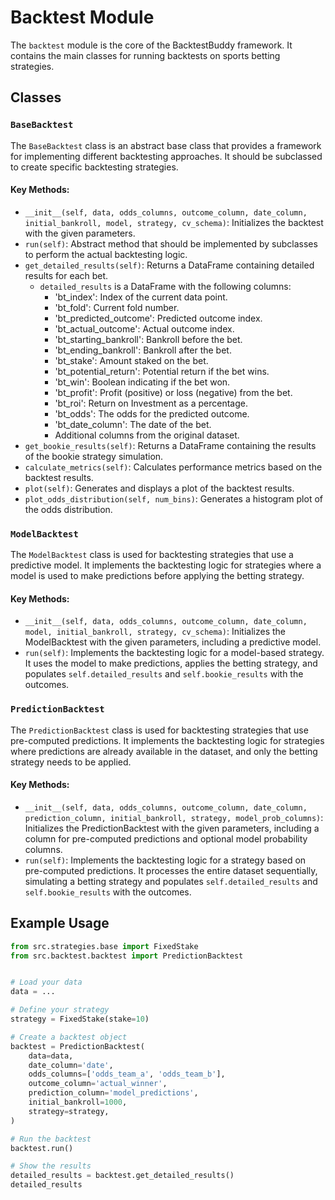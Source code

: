 # Backtest Module

The `backtest` module is the core of the BacktestBuddy framework. It contains the main classes for running backtests on sports betting strategies.

## Classes

### `BaseBacktest`

The `BaseBacktest` class is an abstract base class that provides a framework for implementing different backtesting approaches. It should be subclassed to create specific backtesting strategies.

#### Key Methods:

- `__init__(self, data, odds_columns, outcome_column, date_column, initial_bankroll, model, strategy, cv_schema)`: Initializes the backtest with the given parameters.
- `run(self)`: Abstract method that should be implemented by subclasses to perform the actual backtesting logic.
- `get_detailed_results(self)`: Returns a DataFrame containing detailed results for each bet.
  - `detailed_results` is a DataFrame with the following columns: 
    - 'bt_index': Index of the current data point.
    - 'bt_fold': Current fold number.
    - 'bt_predicted_outcome': Predicted outcome index.
    - 'bt_actual_outcome': Actual outcome index.
    - 'bt_starting_bankroll': Bankroll before the bet.
    - 'bt_ending_bankroll': Bankroll after the bet.
    - 'bt_stake': Amount staked on the bet.
    - 'bt_potential_return': Potential return if the bet wins.
    - 'bt_win': Boolean indicating if the bet won.
    - 'bt_profit': Profit (positive) or loss (negative) from the bet.
    - 'bt_roi': Return on Investment as a percentage.
    - 'bt_odds': The odds for the predicted outcome.
    - 'bt_date_column': The date of the bet.
    - Additional columns from the original dataset.
- `get_bookie_results(self)`: Returns a DataFrame containing the results of the bookie strategy simulation.
- `calculate_metrics(self)`: Calculates performance metrics based on the backtest results.
- `plot(self)`: Generates and displays a plot of the backtest results.
- `plot_odds_distribution(self, num_bins)`: Generates a histogram plot of the odds distribution.

### `ModelBacktest`

The `ModelBacktest` class is used for backtesting strategies that use a predictive model. It implements the backtesting logic for strategies where a model is used to make predictions before applying the betting strategy.

#### Key Methods:

- `__init__(self, data, odds_columns, outcome_column, date_column, model, initial_bankroll, strategy, cv_schema)`: Initializes the ModelBacktest with the given parameters, including a predictive model.
- `run(self)`: Implements the backtesting logic for a model-based strategy. It uses the model to make predictions, applies the betting strategy, and populates `self.detailed_results` and `self.bookie_results` with the outcomes.

### `PredictionBacktest`

The `PredictionBacktest` class is used for backtesting strategies that use pre-computed predictions. It implements the backtesting logic for strategies where predictions are already available in the dataset, and only the betting strategy needs to be applied.

#### Key Methods:

- `__init__(self, data, odds_columns, outcome_column, date_column, prediction_column, initial_bankroll, strategy, model_prob_columns)`: Initializes the PredictionBacktest with the given parameters, including a column for pre-computed predictions and optional model probability columns.
- `run(self)`: Implements the backtesting logic for a strategy based on pre-computed predictions. It processes the entire dataset sequentially, simulating a betting strategy and populates `self.detailed_results` and `self.bookie_results` with the outcomes.

## Example Usage

```python
from src.strategies.base import FixedStake
from src.backtest.backtest import PredictionBacktest


# Load your data
data = ...

# Define your strategy
strategy = FixedStake(stake=10)

# Create a backtest object
backtest = PredictionBacktest(
    data=data,
    date_column='date',
    odds_columns=['odds_team_a', 'odds_team_b'],
    outcome_column='actual_winner',
    prediction_column='model_predictions',
    initial_bankroll=1000,
    strategy=strategy,
)

# Run the backtest
backtest.run()

# Show the results
detailed_results = backtest.get_detailed_results()
detailed_results
```
